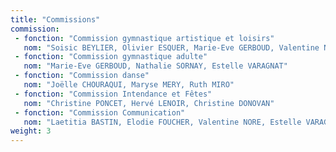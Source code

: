 ```yaml
---
title: "Commissions"
commission:
 - fonction: "Commission gymnastique artistique et loisirs"
   nom: "Soisic BEYLIER, Olivier ESQUER, Marie-Eve GERBOUD, Valentine NORE, David NOVI"
 - fonction: "Commission gymnastique adulte"
   nom: "Marie-Eve GERBOUD, Nathalie SORNAY, Estelle VARAGNAT"
 - fonction: "Commission danse"
   nom: "Joëlle CHOURAQUI, Maryse MERY, Ruth MIRO"
 - fonction: "Commission Intendance et Fêtes"
   nom: "Christine PONCET, Hervé LENOIR, Christine DONOVAN"
 - fonction: "Commission Communication"
   nom: "Laetitia BASTIN, Elodie FOUCHER, Valentine NORE, Estelle VARAGNAT, Christelle MURGUE (non-membre du CA)"
weight: 3
---
```

